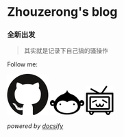 # Zhouzerong's blog
### 全新出发
> 其实就是记录下自己搞的骚操作

Follow me:

[![GitHub](/source/Github.svg ':size=100x100')](https://github.com/Zhouzerong233)
[![coding](/source/coding.svg ':size=100x100')](https://zhouzerong.coding.net/public/)
[![bilibili](/source/bilibili.svg ':size=100x100')](https://space.bilibili.com/110943210)

_powered by [docsify](https://github.com/docsifyjs/docsify/)_